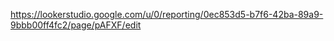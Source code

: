 
https://lookerstudio.google.com/u/0/reporting/0ec853d5-b7f6-42ba-89a9-9bbb00ff4fc2/page/pAFXF/edit

